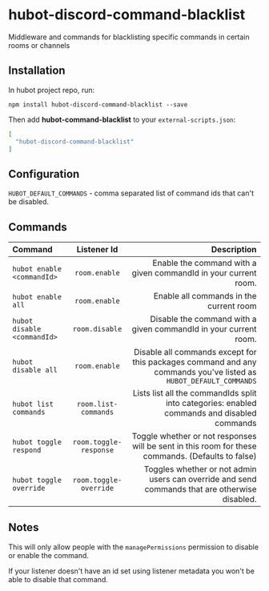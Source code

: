 # hubot-discord-command-blacklist

Middleware and commands for blacklisting specific commands in certain rooms or
channels

## Installation

In hubot project repo, run:

`npm install hubot-discord-command-blacklist --save`

Then add **hubot-command-blacklist** to your `external-scripts.json`:

```json
[
  "hubot-discord-command-blacklist"
]
```

## Configuration

`HUBOT_DEFAULT_COMMANDS` - comma separated list of command ids that can't be disabled.


## Commands

| Command | Listener Id | Description|
|:---| :---: | ---:|
`hubot enable <commandId>` | `room.enable` | Enable the command with a given commandId in your current room.
`hubot enable all` | `room.enable` | Enable all commands in the current room
`hubot disable <commandId>` | `room.disable` | Disable the command with a given commandId in your current room.
`hubot disable all` | `room.enable` | Disable all commands except for this packages command and any commands you've listed as `HUBOT_DEFAULT_COMMANDS`
`hubot list commands` | `room.list-commands` | Lists list all the commandIds split into categories: enabled commands and disabled commands
`hubot toggle respond` | `room.toggle-response` | Toggle whether or not responses will be sent in this room for these commands. (Defaults to false)
`hubot toggle override` | `room.toggle-override` | Toggles whether or not admin users can override and send commands that are otherwise disabled.

## Notes

This will only allow people with the `managePermissions` permission to disable or enable the command.

If your listener doesn't have an id set using listener metadata you won't be able to disable that command.
